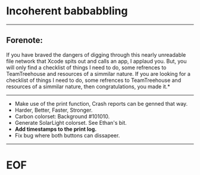# Incoherent babbabbling

---

## Forenote: 
If you have braved the dangers of digging through this nearly unreadable file network that Xcode spits out and calls an app, I applaud you. But, you will only find a checklist of things I need to do, some refrences to TeamTreehouse and resources of a simmilar nature. If you are looking for a checklist of things I need to do, some refrences to TeamTreehouse and resources of a simmilar nature, then congratulations, you made it.*

---

* Make use of the print function, Crash reports can be genned that way.
* Harder, Better, Faster, Stronger.
* Carbon colorset: Background #101010.
* Generate SolarLight colorset. See Ethan's bit.
* **Add timestamps to the print log.**
* Fix bug where both buttons can dissapeer.

---

# EOF